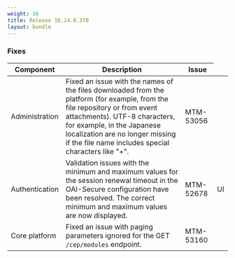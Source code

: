 ```yaml
---
weight: 16
title: Release 10.14.0.370
layout: bundle
---
```


<!--10.14.0.349 - 10.14.0.370-->

### Fixes

<div><table ><colgroup>
<col style="width: 15%;"><col style="width: 70%;"><col style="width: 15%;"></colgroup>
<thead><tr>
<th>
Component</th>
<th>
Description</th>
<th>
Issue</th>
</tr>
</thead><tbody>

<tr>
<td>Administration</td>
<td>Fixed an issue with the names of the files downloaded from the platform (for example, from the file repository or from event attachments). UTF-8 characters, for example, in the Japanese localization are no longer missing if the file name includes special characters like "+".</td>
<td>MTM-53056</td>
</tr>

<tr>
<td>Authentication</td>
<td>Validation issues with the minimum and maximum values for the session renewal timeout in the OAI-Secure configuration have been resolved. The correct minimum and maximum values are now displayed.</td>
<td>MTM-52678</td>
<td>UI</td>
</tr>

<tr>
<td>Core platform</td>
<td>Fixed an issue with paging parameters ignored for the GET <code>/cep/modules</code> endpoint.</td>
<td>MTM-53160</td>
</tr>

</tbody></table></div>
